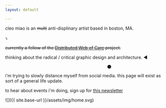 ```yaml
---
layout: default

---
```


cleo miao is an ~~multi~~ anti-displinary artist based in boston, MA.

  
⤵

~~currently a fellow of the [Distributed Web of Care](http://distributedweb.care/) project.~~

thinking about the radical / critical graphic design and architecture.
◀



                                                  ⬤
                                                  
                                                  
i'm trying to slowly distance myself from social media. this page will exist as sort of a general life update.

to hear about events i'm doing, sign up for [this newsletter](https://tinyletter.com/yuekaim)



![]({{ site.base-url }}/assets/img/home.svg)